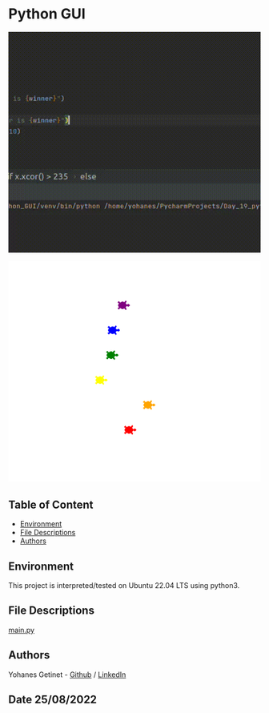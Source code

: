 # Python GUI 

![Turtle](https://github.com/YohanesGetinet1/100DayOfPython/blob/master/Day_19_python_GUI/png/Screencast%20from%2008-25-2022%2011_58_10%20AM.gif)

![ Turtle race ](https://github.com/YohanesGetinet1/100DayOfPython/blob/master/Day_19_python_GUI/png/Screenshot%20from%202022-08-25%2012-09-22.png)

## Table of Content
* [Environment](#environment)
* [File Descriptions](#file-descriptions)
* [Authors](#authors)

## Environment
This project is interpreted/tested on Ubuntu 22.04 LTS using python3. 


## File Descriptions
[main.py](main.py) 



## Authors
Yohanes Getinet - [Github](https://github.com/YohanesGetinet1) / [LinkedIn](https://www.linkedin.com/in/yohanesgetinet/)  
## Date 25/08/2022
